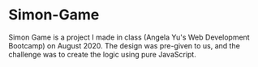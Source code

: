 # Simon-Game
Simon Game is a project I made in class (Angela Yu's Web Development Bootcamp) on August 2020. The design was pre-given to us, and the challenge was to create the logic using pure JavaScript. 

